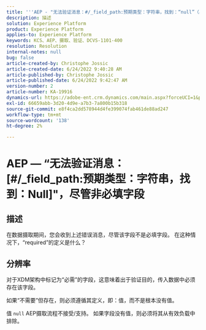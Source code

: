 ```yaml
---
title: '''AEP - "无法验证消息：#/_field_path:预期类型：字符串，找到：“null”（尽管非必填字段）'
description: 描述
solution: Experience Platform
product: Experience Platform
applies-to: Experience Platform
keywords: KCS、AEP、摄取、验证、DCVS-1101-400
resolution: Resolution
internal-notes: null
bug: false
article-created-by: Christophe Jossic
article-created-date: 6/24/2022 9:40:28 AM
article-published-by: Christophe Jossic
article-published-date: 6/24/2022 9:42:47 AM
version-number: 2
article-number: KA-19916
dynamics-url: https://adobe-ent.crm.dynamics.com/main.aspx?forceUCI=1&pagetype=entityrecord&etn=knowledgearticle&id=93e32fab-a1f3-ec11-bb3d-6045bd01565f
exl-id: 66659abb-3d20-4d9e-a7b3-7a800b15b318
source-git-commit: e8f4ca2dd578944d4fe399074fab461de88ad247
workflow-type: tm+mt
source-wordcount: '138'
ht-degree: 2%

---
```


# AEP — “无法验证消息： [#/_field_path:预期类型：字符串，找到：Null]&quot;，尽管非必填字段

## 描述

在数据摄取期间，您会收到上述错误消息，尽管该字段不是必填字段。 在这种情况下，“required”的定义是什么？

## 分辨率


对于XDM架构中标记为“必需”的字段，这意味着出于验证目的，传入数据中必须存在该字段。

如果“不需要”但存在，则必须遵循其定义，即：值，而不是根本没有值。



值 `null` AEP摄取流程不接受/支持。 如果字段没有值，则必须将其从有效负载中排除。
